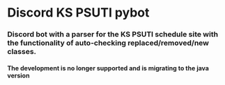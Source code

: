 <h1>Discord KS PSUTI pybot</h1>
<h3>Discord bot with a parser for the KS PSUTI schedule site with the functionality of auto-checking replaced/removed/new classes.</h3>
<h4>The development is no longer supported and is migrating to the java version</h4>
